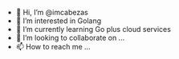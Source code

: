- 👋 Hi, I’m @imcabezas
- 👀 I’m interested in Golang
- 🌱 I’m currently learning Go plus cloud services
- 💞️ I’m looking to collaborate on ...
- 📫 How to reach me ...

<!---
imcabezas/imcabezas is a ✨ special ✨ repository because its `README.md` (this file) appears on your GitHub profile.
You can click the Preview link to take a look at your changes.
--->
